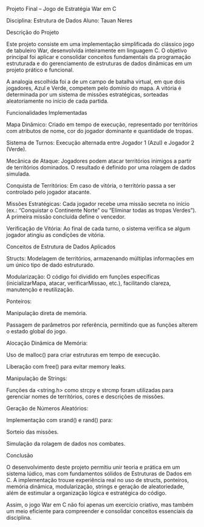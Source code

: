 Projeto Final – Jogo de Estratégia War em C

Disciplina: Estrutura de Dados
Aluno: Tauan Neres

Descrição do Projeto

Este projeto consiste em uma implementação simplificada do clássico jogo de tabuleiro War, desenvolvida inteiramente em linguagem C. O objetivo principal foi aplicar e consolidar conceitos fundamentais da programação estruturada e do gerenciamento de estruturas de dados dinâmicas em um projeto prático e funcional.

A analogia escolhida foi a de um campo de batalha virtual, em que dois jogadores, Azul e Verde, competem pelo domínio do mapa. A vitória é determinada por um sistema de missões estratégicas, sorteadas aleatoriamente no início de cada partida.

Funcionalidades Implementadas

Mapa Dinâmico:
Criado em tempo de execução, representado por territórios com atributos de nome, cor do jogador dominante e quantidade de tropas.

Sistema de Turnos:
Execução alternada entre Jogador 1 (Azul) e Jogador 2 (Verde).

Mecânica de Ataque:
Jogadores podem atacar territórios inimigos a partir de territórios dominados. O resultado é definido por uma rolagem de dados simulada.

Conquista de Territórios:
Em caso de vitória, o território passa a ser controlado pelo jogador atacante.

Missões Estratégicas:
Cada jogador recebe uma missão secreta no início (ex.: “Conquistar o Continente Norte” ou “Eliminar todas as tropas Verdes”). A primeira missão concluída define o vencedor.

Verificação de Vitória:
Ao final de cada turno, o sistema verifica se algum jogador atingiu as condições de vitória.

Conceitos de Estrutura de Dados Aplicados

Structs:
Modelagem de territórios, armazenando múltiplas informações em um único tipo de dado estruturado.

Modularização:
O código foi dividido em funções específicas (inicializarMapa, atacar, verificarMissao, etc.), facilitando clareza, manutenção e reutilização.

Ponteiros:

Manipulação direta de memória.

Passagem de parâmetros por referência, permitindo que as funções alterem o estado global do jogo.

Alocação Dinâmica de Memória:

Uso de malloc() para criar estruturas em tempo de execução.

Liberação com free() para evitar memory leaks.

Manipulação de Strings:

Funções da <string.h> como strcpy e strcmp foram utilizadas para gerenciar nomes de territórios, cores e descrições de missões.

Geração de Números Aleatórios:

Implementação com srand() e rand() para:

Sorteio das missões.

Simulação da rolagem de dados nos combates.

Conclusão

O desenvolvimento deste projeto permitiu unir teoria e prática em um sistema lúdico, mas com fundamentos sólidos de Estruturas de Dados em C. A implementação trouxe experiência real no uso de structs, ponteiros, memória dinâmica, modularização, strings e geração de aleatoriedade, além de estimular a organização lógica e estratégica do código.

Assim, o jogo War em C não foi apenas um exercício criativo, mas também um meio eficiente para compreender e consolidar conceitos essenciais da disciplina.
